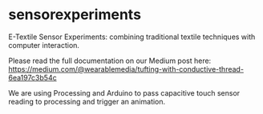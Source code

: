 # sensorexperiments
E-Textile Sensor Experiments: combining traditional textile techniques with computer interaction.

Please read the full documentation on our Medium post here:
https://medium.com/@wearablemedia/tufting-with-conductive-thread-6ea197c3b54c

We are using Processing and Arduino to pass capacitive touch sensor reading to processing and trigger an animation. 
